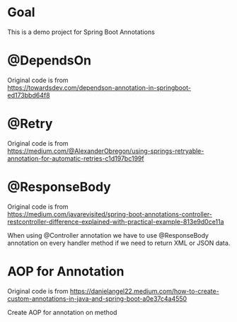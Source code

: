 # Goal

This is a demo project for Spring Boot Annotations

# @DependsOn

Original code is from  
https://towardsdev.com/dependson-annotation-in-springboot-ed173bbd64f8

# @Retry

Original code is from  
https://medium.com/@AlexanderObregon/using-springs-retryable-annotation-for-automatic-retries-c1d197bc199f

# @ResponseBody

Original code is from  
https://medium.com/javarevisited/spring-boot-annotations-controller-restcontroller-difference-explained-with-practical-example-813e9d0ce11a

When using @Controller annotation we have to use @ResponseBody annotation on every handler method if we need to return
XML or JSON data.

# AOP for Annotation

Original code is from
https://danielangel22.medium.com/how-to-create-custom-annotations-in-java-and-spring-boot-a0e37c4a4550

Create AOP for annotation on method